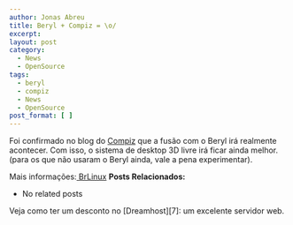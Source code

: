 ```yaml
---
author: Jonas Abreu
title: Beryl + Compiz = \o/
excerpt:
layout: post
category:
  - News
  - OpenSource
tags:
  - beryl
  - compiz
  - News
  - OpenSource
post_format: [ ]
---
```

Foi confirmado no blog do [Compiz][1] que a fusão com o Beryl irá realmente acontecer. Com isso, o sistema de desktop 3D livre irá ficar ainda melhor. (para os que não usaram o Beryl ainda, vale a pena experimentar).

Mais informações:[ BrLinux][2] 
**Posts Relacionados:** 
*   No related posts










Veja como ter um desconto no [Dreamhost][7]: um excelente servidor web.

 [1]: http://compiz.blogspot.com/2007/04/official-announcement-of-merge.html
 [2]: http://br-linux.org/linux/desktop-3d-beryl-e-compiz-vao-mesmo-se-unir#comment-63149





